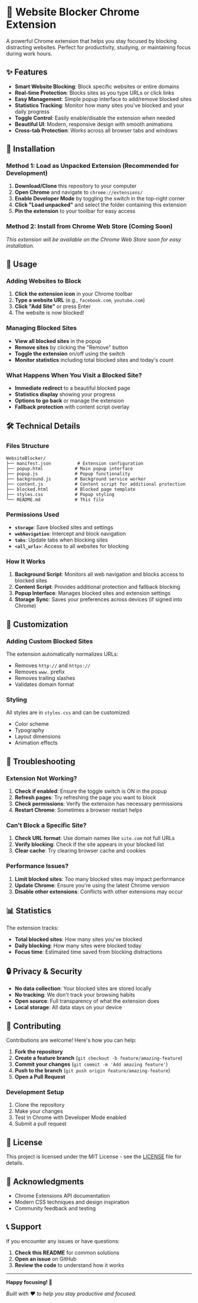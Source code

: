 # 🚫 Website Blocker Chrome Extension

A powerful Chrome extension that helps you stay focused by blocking distracting websites. Perfect for productivity, studying, or maintaining focus during work hours.

## ✨ Features

- **Smart Website Blocking**: Block specific websites or entire domains
- **Real-time Protection**: Blocks sites as you type URLs or click links
- **Easy Management**: Simple popup interface to add/remove blocked sites
- **Statistics Tracking**: Monitor how many sites you've blocked and your daily progress
- **Toggle Control**: Easily enable/disable the extension when needed
- **Beautiful UI**: Modern, responsive design with smooth animations
- **Cross-tab Protection**: Works across all browser tabs and windows

## 🚀 Installation

### Method 1: Load as Unpacked Extension (Recommended for Development)

1. **Download/Clone** this repository to your computer
2. **Open Chrome** and navigate to `chrome://extensions/`
3. **Enable Developer Mode** by toggling the switch in the top-right corner
4. **Click "Load unpacked"** and select the folder containing this extension
5. **Pin the extension** to your toolbar for easy access

### Method 2: Install from Chrome Web Store (Coming Soon)

*This extension will be available on the Chrome Web Store soon for easy installation.*

## 📱 Usage

### Adding Websites to Block

1. **Click the extension icon** in your Chrome toolbar
2. **Type a website URL** (e.g., `facebook.com`, `youtube.com`)
3. **Click "Add Site"** or press Enter
4. The website is now blocked!

### Managing Blocked Sites

- **View all blocked sites** in the popup
- **Remove sites** by clicking the "Remove" button
- **Toggle the extension** on/off using the switch
- **Monitor statistics** including total blocked sites and today's count

### What Happens When You Visit a Blocked Site?

- **Immediate redirect** to a beautiful blocked page
- **Statistics display** showing your progress
- **Options to go back** or manage the extension
- **Fallback protection** with content script overlay

## 🛠️ Technical Details

### Files Structure

```
WebsiteBlocker/
├── manifest.json          # Extension configuration
├── popup.html            # Main popup interface
├── popup.js              # Popup functionality
├── background.js         # Background service worker
├── content.js            # Content script for additional protection
├── blocked.html          # Blocked page template
├── styles.css            # Popup styling
└── README.md             # This file
```

### Permissions Used

- **`storage`**: Save blocked sites and settings
- **`webNavigation`**: Intercept and block navigation
- **`tabs`**: Update tabs when blocking sites
- **`<all_urls>`**: Access to all websites for blocking

### How It Works

1. **Background Script**: Monitors all web navigation and blocks access to blocked sites
2. **Content Script**: Provides additional protection and fallback blocking
3. **Popup Interface**: Manages blocked sites and extension settings
4. **Storage Sync**: Saves your preferences across devices (if signed into Chrome)

## 🎨 Customization

### Adding Custom Blocked Sites

The extension automatically normalizes URLs:
- Removes `http://` and `https://`
- Removes `www.` prefix
- Removes trailing slashes
- Validates domain format

### Styling

All styles are in `styles.css` and can be customized:
- Color scheme
- Typography
- Layout dimensions
- Animation effects

## 🔧 Troubleshooting

### Extension Not Working?

1. **Check if enabled**: Ensure the toggle switch is ON in the popup
2. **Refresh pages**: Try refreshing the page you want to block
3. **Check permissions**: Verify the extension has necessary permissions
4. **Restart Chrome**: Sometimes a browser restart helps

### Can't Block a Specific Site?

1. **Check URL format**: Use domain names like `site.com` not full URLs
2. **Verify blocking**: Check if the site appears in your blocked list
3. **Clear cache**: Try clearing browser cache and cookies

### Performance Issues?

1. **Limit blocked sites**: Too many blocked sites may impact performance
2. **Update Chrome**: Ensure you're using the latest Chrome version
3. **Disable other extensions**: Conflicts with other extensions may occur

## 📊 Statistics

The extension tracks:
- **Total blocked sites**: How many sites you've blocked
- **Daily blocking**: How many sites were blocked today
- **Focus time**: Estimated time saved from blocking distractions

## 🔒 Privacy & Security

- **No data collection**: Your blocked sites are stored locally
- **No tracking**: We don't track your browsing habits
- **Open source**: Full transparency of what the extension does
- **Local storage**: All data stays on your device

## 🤝 Contributing

Contributions are welcome! Here's how you can help:

1. **Fork the repository**
2. **Create a feature branch** (`git checkout -b feature/amazing-feature`)
3. **Commit your changes** (`git commit -m 'Add amazing feature'`)
4. **Push to the branch** (`git push origin feature/amazing-feature`)
5. **Open a Pull Request**

### Development Setup

1. Clone the repository
2. Make your changes
3. Test in Chrome with Developer Mode enabled
4. Submit a pull request

## 📝 License

This project is licensed under the MIT License - see the [LICENSE](LICENSE) file for details.

## 🙏 Acknowledgments

- Chrome Extensions API documentation
- Modern CSS techniques and design inspiration
- Community feedback and testing

## 📞 Support

If you encounter any issues or have questions:

1. **Check this README** for common solutions
2. **Open an issue** on GitHub
3. **Review the code** to understand how it works

---

**Happy focusing! 🎯**

*Built with ❤️ to help you stay productive and focused.* 